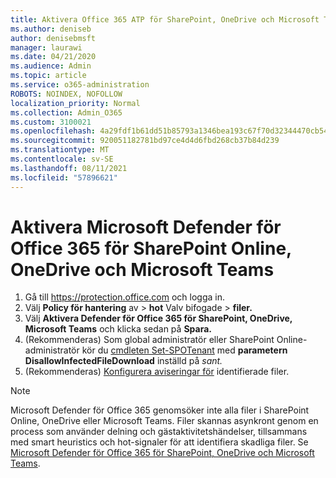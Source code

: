 ```yaml
---
title: Aktivera Office 365 ATP för SharePoint, OneDrive och Microsoft Teams
ms.author: deniseb
author: denisebmsft
manager: laurawi
ms.date: 04/21/2020
ms.audience: Admin
ms.topic: article
ms.service: o365-administration
ROBOTS: NOINDEX, NOFOLLOW
localization_priority: Normal
ms.collection: Admin_O365
ms.custom: 3100021
ms.openlocfilehash: 4a29fdf1b61dd51b85793a1346bea193c67f70d32344470cb5449cf767da4a24
ms.sourcegitcommit: 920051182781bd97ce4d4d6fbd268cb37b84d239
ms.translationtype: MT
ms.contentlocale: sv-SE
ms.lasthandoff: 08/11/2021
ms.locfileid: "57896621"
---
```

# <a name="enable-microsoft-defender-for-office-365-for-sharepoint-online-onedrive-and-microsoft-teams"></a>Aktivera Microsoft Defender för Office 365 för SharePoint Online, OneDrive och Microsoft Teams

1. Gå till https://protection.office.com och logga in.
2. Välj **Policy för hantering** av  >  **hot** Valv bifogade  >  **filer.**
3. Välj **Aktivera Defender för Office 365 för SharePoint, OneDrive, Microsoft Teams** och klicka sedan på **Spara.**
4. (Rekommenderas) Som global administratör eller SharePoint Online-administratör kör du [cmdleten Set-SPOTenant](https://docs.microsoft.com/powershell/module/sharepoint-online/Set-SPOTenant?view=sharepoint-ps) med **parametern DisallowInfectedFileDownload** inställd på *sant.*
5. (Rekommenderas) [Konfigurera aviseringar för](https://docs.microsoft.com/microsoft-365/security/office-365-security/turn-on-atp-for-spo-odb-and-teams#set-up-alerts-for-detected-files) identifierade filer.

> [!NOTE]
> Microsoft Defender för Office 365 genomsöker inte alla filer i SharePoint Online, OneDrive eller Microsoft Teams. Filer skannas asynkront genom en process som använder delning och gästaktivitetshändelser, tillsammans med smart heuristics och hot-signaler för att identifiera skadliga filer. Se [Microsoft Defender för Office 365 för SharePoint, OneDrive och Microsoft Teams](https://docs.microsoft.com/microsoft-365/security/office-365-security/atp-for-spo-odb-and-teams).